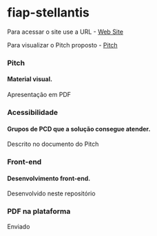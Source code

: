 # fiap-stellantis

Para acessar o site use a URL - <a href="https://lmarquine.github.io/fiap-stellantis/" target="_blank">Web Site</a>

Para visualizar o Pitch proposto - <a href="https://drive.google.com/file/d/15Eeelr-mcEESxenWdX0EzPHUaELvmXQT/view?usp=sharing" target="_blank">Pitch</a>

### Pitch
#### Material visual.
Apresentação em PDF

### Acessibilidade
#### Grupos de PCD que a solução consegue atender.
Descrito no documento do Pitch

### Front-end
#### Desenvolvimento front-end.
Desenvolvido neste repositório

### PDF na plataforma
Enviado
